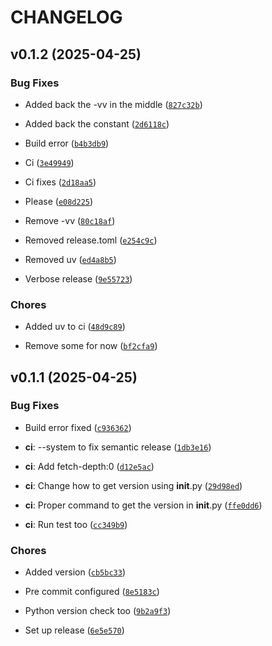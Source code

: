 # CHANGELOG


## v0.1.2 (2025-04-25)

### Bug Fixes

- Added back the -vv in the middle
  ([`827c32b`](https://github.com/zerodevapp/kek/commit/827c32bd15904afef0a090326d335470d63b315c))

- Added back the constant
  ([`2d6118c`](https://github.com/zerodevapp/kek/commit/2d6118c8d8dbde8833dbd7ba9f09381e4b73f1b0))

- Build error
  ([`b4b3db9`](https://github.com/zerodevapp/kek/commit/b4b3db9a763bc203a39dd4bb9bf4040fa580a14e))

- Ci
  ([`3e49949`](https://github.com/zerodevapp/kek/commit/3e49949fadd0ae24f3c35f4ccc5f1b6e6eca1f33))

- Ci fixes
  ([`2d18aa5`](https://github.com/zerodevapp/kek/commit/2d18aa57253aead24349ddf8ef50b26c59c4c730))

- Please
  ([`e08d225`](https://github.com/zerodevapp/kek/commit/e08d2251f5f52fa80e1d3739769eda61a39e8d2e))

- Remove -vv
  ([`80c18af`](https://github.com/zerodevapp/kek/commit/80c18af206b7d76616cf68ae9b5d48d573c13c7d))

- Removed release.toml
  ([`e254c9c`](https://github.com/zerodevapp/kek/commit/e254c9c10039e779adfc557a7d029518eb3811de))

- Removed uv
  ([`ed4a8b5`](https://github.com/zerodevapp/kek/commit/ed4a8b53049dbdd8610c4781ccc8255e4c496356))

- Verbose release
  ([`9e55723`](https://github.com/zerodevapp/kek/commit/9e557236bcad277599f0979e043d404e432c9993))

### Chores

- Added uv to ci
  ([`48d9c89`](https://github.com/zerodevapp/kek/commit/48d9c8958b4f9a3d5543cb8e212ef2702e44b6a2))

- Remove some for now
  ([`bf2cfa9`](https://github.com/zerodevapp/kek/commit/bf2cfa9fe376af42248af2f754e529fb733435a9))


## v0.1.1 (2025-04-25)

### Bug Fixes

- Build error fixed
  ([`c936362`](https://github.com/zerodevapp/kek/commit/c936362b86e7a550df247286d5890302d615154f))

- **ci**: --system to fix semantic release
  ([`1db3e16`](https://github.com/zerodevapp/kek/commit/1db3e16780f0dd730c5ba228d229d29f892a6bfa))

- **ci**: Add fetch-depth:0
  ([`d12e5ac`](https://github.com/zerodevapp/kek/commit/d12e5ac49bb91be82b0619ff8c66ddc63b9bcdd9))

- **ci**: Change how to get version using __init__.py
  ([`29d98ed`](https://github.com/zerodevapp/kek/commit/29d98edc84939d695c943603dfc505b3e5ed250f))

- **ci**: Proper command to get the version in __init__.py
  ([`ffe0dd6`](https://github.com/zerodevapp/kek/commit/ffe0dd679348a317396dcb2fb91ff7ccd30d7eee))

- **ci**: Run test too
  ([`cc349b9`](https://github.com/zerodevapp/kek/commit/cc349b922b56a88289b261f4e4495f3c44845b64))

### Chores

- Added version
  ([`cb5bc33`](https://github.com/zerodevapp/kek/commit/cb5bc332a9a506f882c34e3b983e8cd14912d0ef))

- Pre commit configured
  ([`8e5183c`](https://github.com/zerodevapp/kek/commit/8e5183c3b78c9e94a2ef4f45cbf7f962633fa674))

- Python version check too
  ([`9b2a9f3`](https://github.com/zerodevapp/kek/commit/9b2a9f3003b9ab604fc1b755c8489dd53f5d5eaa))

- Set up release
  ([`6e5e570`](https://github.com/zerodevapp/kek/commit/6e5e570a6d01a5c4b6a6907a1fe11fdc21f87df2))
